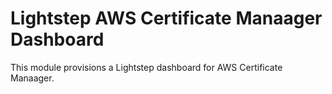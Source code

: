 # Lightstep AWS Certificate Manaager Dashboard

This module provisions a Lightstep dashboard for AWS Certificate Manaager.
